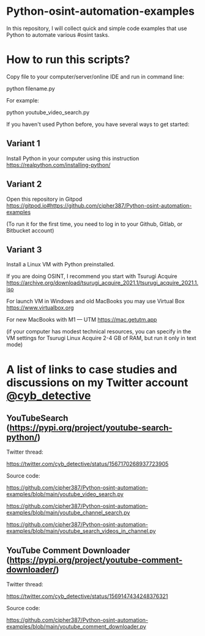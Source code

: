 # Python-osint-automation-examples
In this repository, I will collect quick and simple code examples that use Python to automate various #osint tasks.



# How to run this scripts?

Copy file to your computer/server/online IDE and run in command line:

python filename.py

For example:

python youtube_video_search.py



If you haven't used Python before, you have several ways to get started:

## Variant 1

Install Python in your computer using this instruction https://realpython.com/installing-python/


## Variant 2


Open this repository in Gitpod https://gitpod.io#https://github.com/cipher387/Python-osint-automation-examples

(To run it for the first time, you need to log in to your Github, Gitlab, or Bitbucket account)


## Variant 3


Install a Linux VM with Python preinstalled.

If you are doing OSINT, I recommend you start with Tsurugi Acquire https://archive.org/download/tsurugi_acquire_2021.1/tsurugi_acquire_2021.1.iso

For launch VM in Windows and old MacBooks you may use Virtual Box https://www.virtualbox.org

For new MacBooks with M1 — UTM https://mac.getutm.app

(if your computer has modest technical resources, you can specify in the VM settings for Tsurugi Linux Acquire 2-4 GB of RAM, but run it only in text mode)


# A list of links to case studies and discussions on my Twitter account [@cyb_detective](twitter.com/cyb_detective)


## YouTubeSearch (https://pypi.org/project/youtube-search-python/)


Twitter thread:

https://twitter.com/cyb_detective/status/1567170268937723905


Source code:

https://github.com/cipher387/Python-osint-automation-examples/blob/main/youtube_video_search.py

https://github.com/cipher387/Python-osint-automation-examples/blob/main/youtube_channel_search.py

https://github.com/cipher387/Python-osint-automation-examples/blob/main/youtube_search_videos_in_channel.py


## YouTube Comment Downloader (https://pypi.org/project/youtube-comment-downloader/)


Twitter thread:

https://twitter.com/cyb_detective/status/1569147434248376321

Source code:

https://github.com/cipher387/Python-osint-automation-examples/blob/main/youtube_comment_downloader.py


